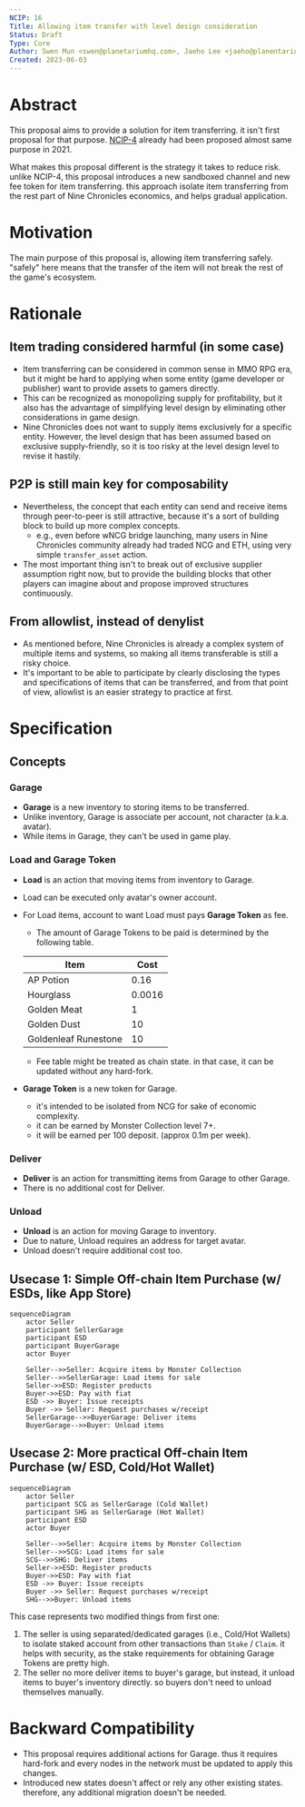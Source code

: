 ```yaml
---
NCIP: 16
Title: Allowing item transfer with level design consideration
Status: Draft
Type: Core
Author: Swen Mun <swen@planetariumhq.com>, Jaeho Lee <jaeho@planentariumhq.com>, Seungmin Hyun <seungmin@planetariumhq.com>,  et al.
Created: 2023-06-03
---
```

# Abstract

This proposal aims to provide a solution for item transferring. it isn't first proposal for that purpose. [NCIP-4][] already had been proposed almost same purpose in 2021. 

What makes this proposal different is the strategy it takes to reduce risk. unlike NCIP-4, this proposal introduces a new sandboxed channel and new fee token for item transferring. this approach isolate item transferring from the rest part of Nine Chronicles economics, and helps gradual application.

[NCIP-4]: https://docs.google.com/document/d/1YcHchHDYIXchSEleFkYTMgz67h32es9qjSDh_pfcoR0/edit

# Motivation

The main purpose of this proposal is, allowing item transferring safely. "safely" here means that the transfer of the item will not break the rest of the game's ecosystem.

# Rationale
## Item trading considered harmful (in some case)

* Item transferring can be considered in common sense in MMO RPG era, but it might be hard to applying when some entity (game developer or publisher) want to provide assets to gamers directly.
* This can be recognized as monopolizing supply for profitability, but it also has the advantage of simplifying level design by eliminating other considerations in game design.
* Nine Chronicles does not want to supply items exclusively for a specific entity. However, the level design that has been assumed based on exclusive supply-friendly, so it is too risky at the level design level to revise it hastily.

## P2P is still main key for composability
* Nevertheless, the concept that each entity can send and receive items through peer-to-peer is still attractive, because it's a sort of building block to build up more complex concepts.
    * e.g., even before wNCG bridge launching, many users in Nine Chronicles community already had traded NCG and ETH, using very simple `transfer_asset` action.
* The most important thing isn't to break out of exclusive supplier assumption right now, but to provide the building blocks that other players can imagine about and propose improved structures continuously.

## From allowlist, instead of denylist
* As mentioned before, Nine Chronicles is already a complex system of multiple items and systems, so making all items transferable is still a risky choice.
* It's important to be able to participate by clearly disclosing the types and specifications of items that can be transferred, and from that point of view, allowlist is an easier strategy to practice at first.

# Specification
## Concepts
### Garage
* **Garage** is a new inventory to storing items to be transferred.
* Unlike inventory, Garage is associate per account, not character (a.k.a. avatar).
* While items in Garage, they can't be used in game play.

### Load and Garage Token
* **Load** is an action that moving items from inventory to Garage.
* Load can be executed only avatar's owner account.
* For Load items, account to want Load must pays **Garage Token** as fee. 
    * The amount of Garage Tokens to be paid is determined by the following table.

    | Item | Cost |
    | ---- | ---- |
    | AP Potion | 0.16 |
    | Hourglass | 0.0016 |
    | Golden Meat | 1 |
    | Golden Dust | 10 |
    | Goldenleaf Runestone | 10 |

    * Fee table might be treated as chain state. in that case, it can be updated without any hard-fork.
* **Garage Token** is a new token for Garage. 
    * it's intended to be isolated from NCG for sake of economic complexity.
    * it can be earned by Monster Collection level 7+.
    * it will be earned per 100 deposit. (approx 0.1m per week).

### Deliver
* **Deliver** is an action for transmitting items from Garage to other Garage.
* There is no additional cost for Deliver.

### Unload
* **Unload** is an action for moving Garage to inventory.
* Due to nature, Unload requires an address for target avatar.
* Unload doesn't require additional cost too.

## Usecase 1: Simple Off-chain Item Purchase (w/ ESDs, like App Store)

```mermaid
sequenceDiagram
    actor Seller
	participant SellerGarage
    participant ESD
    participant BuyerGarage
    actor Buyer

    Seller-->>Seller: Acquire items by Monster Collection
    Seller-->>SellerGarage: Load items for sale 
    Seller->>ESD: Register products
    Buyer->>ESD: Pay with fiat
    ESD ->> Buyer: Issue receipts
    Buyer ->> Seller: Request purchases w/receipt
    SellerGarage-->>BuyerGarage: Deliver items
    BuyerGarage-->>Buyer: Unload items
```

## Usecase 2: More practical Off-chain Item Purchase (w/ ESD, Cold/Hot Wallet)
```mermaid
sequenceDiagram
    actor Seller
    participant SCG as SellerGarage (Cold Wallet)
    participant SHG as SellerGarage (Hot Wallet)
    participant ESD
    actor Buyer

    Seller-->>Seller: Acquire items by Monster Collection
    Seller-->>SCG: Load items for sale
    SCG-->>SHG: Deliver items
    Seller->>ESD: Register products
    Buyer->>ESD: Pay with fiat
    ESD ->> Buyer: Issue receipts
    Buyer ->> Seller: Request purchases w/receipt
    SHG-->>Buyer: Unload items
```

This case represents two modified things from first one:

1. The seller is using separated/dedicated garages (i.e., Cold/Hot Wallets) to isolate staked account from other transactions than `Stake` / `Claim`. it helps with security, as the stake requirements for obtaining Garage Tokens are pretty high.
2. The seller no more deliver items to buyer's garage, but instead, it unload items to buyer's inventory directly. so buyers don't need to unload themselves manually.

# Backward Compatibility
* This proposal requires additional actions for Garage. thus it requires hard-fork and every nodes in the network must be updated to apply this changes.
* Introduced new states doesn't affect or rely any other existing states. therefore, any additional migration doesn't be needed.
